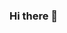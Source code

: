 ### Hi there 👋

<!--
**HarleyMortimer/HarleyMortimer** is a ✨ _special_ ✨ repository because its `README.md` (this file) appears on your GitHub profile.

Here are some ideas to get you started:

- 🔭 I’m currently working on ...
- 🌱 I’m currently learning ...
- 👯 I’m looking to collaborate on ...
- 🤔 I’m looking for help with ...
- 💬 Ask me about 
- 📫 How to reach me: Mongolian Throat Singing
- ⚡ Fun fact: There are more planes in the sea, than boats in the sky..
-->
